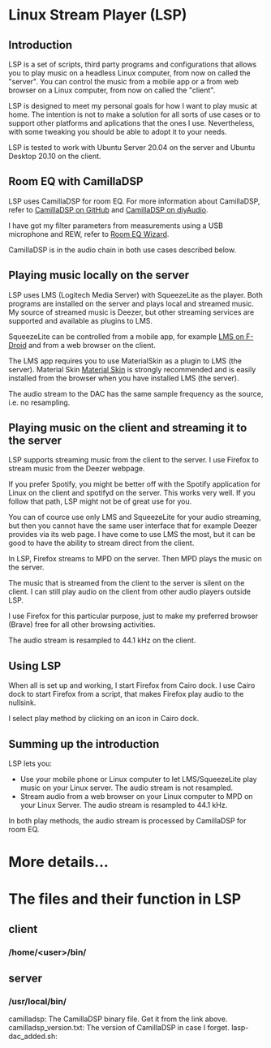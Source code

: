 # Linux Stream Player (LSP)
## Introduction
LSP is a set of scripts, third party programs and configurations that allows you to play music on a headless Linux computer, from now on called the "server". You can control the music from a mobile app or a from web browser on a Linux computer, from now on called the "client".

LSP is designed to meet my personal goals for how I want to play music at home. The intention is not to make a solution for all sorts of use cases or to support other platforms and aplications that the ones I use. Nevertheless, with some tweaking you should be able to adopt it to your needs.

LSP is tested to work with Ubuntu Server 20.04 on the server and Ubuntu Desktop 20.10 on the client.

## Room EQ with CamillaDSP
LSP uses CamillaDSP for room EQ. For more information about CamillaDSP, refer to [CamillaDSP on GitHub](https://github.com/HEnquist/camilladsp)
and [CamillaDSP on diyAudio](https://github.com/HEnquist/pycamilladsp).

I have got my filter parameters from measurements using a USB microphone and REW, refer to [Room EQ Wizard](https://www.roomeqwizard.com/).

CamillaDSP is in the audio chain in both use cases described below.

## Playing music locally on the server
LSP uses LMS (Logitech Media Server) with SqueezeLite as the player. Both programs are installed on the server and plays local and streamed music. My source of streamed music is Deezer, but other streaming services are supported and available as plugins to LMS.

SqueezeLite can be controlled from a mobile app, for example [LMS on F-Droid](https://f-droid.org/en/packages/com.craigd.lmsmaterial.app/) and from a web browser on the client.

The LMS app requires you to use MaterialSkin as a plugin to LMS (the server). Material Skin [Material Skin](https://github.com/CDrummond/lms-material) is strongly recommended and is easily installed from the browser when you have installed LMS (the server).

The audio stream to the DAC has the same sample frequency as the source, i.e. no resampling.

## Playing music on the client and streaming it to the server
LSP supports streaming music from the client to the server. I use Firefox to stream music from the Deezer webpage.

If you prefer Spotify, you might be better off with the Spotify application for Linux on the client and spotifyd on the server. This works very well. If you follow that path, LSP might not be of great use for you.

You can of cource use only LMS and SqueezeLite for your audio streaming, but then you cannot have the same user interface that for example Deezer provides via its web page. I have come to use LMS the most, but it can be good to have the ability to stream direct from the client.

In LSP, Firefox streams to MPD on the server. Then MPD plays the music on the server.

The music that is streamed from the client to the server is silent on the client. I can still play audio on the client from other audio players outside LSP.

I use Firefox for this particular purpose, just to make my preferred browser (Brave) free for all other browsing activities.

The audio stream is resampled to 44.1 kHz on the client.

## Using LSP
When all is set up and working, I start Firefox from Cairo dock. I use Cairo dock to start Firefox from a script, that makes Firefox play audio to the nullsink.

I select play method by clicking on an icon in Cairo dock.

## Summing up the introduction
LSP lets you:
* Use your mobile phone or Linux computer to let LMS/SqueezeLite play music on your Linux server. The audio stream is not resampled.
* Stream audio from a web browser on your Linux computer to MPD on your Linux Server. The audio stream is resampled to 44.1 kHz.

In both play methods, the audio stream is processed by CamillaDSP for room EQ.

# More details...


# The files and their function in LSP
## client
### /home/\<user\>/bin/

## server
### /usr/local/bin/
camilladsp: The CamillaDSP binary file. Get it from the link above.
camilladsp_version.txt: The version of CamillaDSP in case I forget.
lasp-dac_added.sh: 




